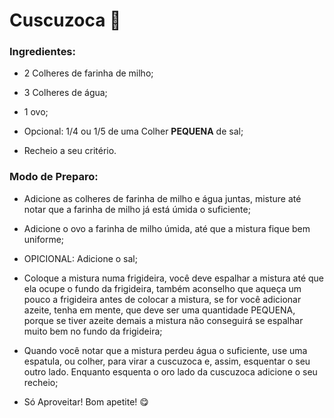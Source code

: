 # Cuscuzoca :bookmark:
	
### Ingredientes:
* 2 Colheres de farinha de milho;
			 
* 3 Colheres de água;
			 
* 1 ovo;
			
* Opcional: 1/4 ou 1/5 de uma Colher **PEQUENA** de sal;
			
* Recheio a seu critério.
		
### Modo de Preparo:
* Adicione as colheres de farinha de milho e água juntas, misture até notar que a farinha de milho já está úmida o suficiente;
			
* Adicione o ovo a farinha de milho úmida, até que a mistura fique bem uniforme;
			
* OPICIONAL: Adicione o sal;
			
* Coloque a mistura numa frigideira, você deve espalhar a mistura até que ela ocupe o fundo da frigideira, também aconselho que aqueça um pouco a frigideira antes de colocar a mistura, se for você adicionar azeite, tenha em mente, que deve ser uma quantidade PEQUENA, porque se tiver azeite demais a mistura não conseguirá se espalhar muito bem no fundo da frigideira;
			
* Quando você notar que a mistura perdeu água o suficiente, use uma espatula, ou colher, para virar a cuscuzoca e, assim, esquentar o seu outro lado. Enquanto esquenta o oro lado da cuscuzoca adicione o seu recheio;
			
* Só Aproveitar! Bom apetite! :yum: